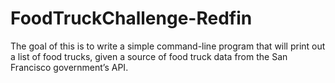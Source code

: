 # FoodTruckChallenge-Redfin
The goal of this is to write a simple command-line program that will print out a list of food trucks, given a source of food truck data from the San Francisco government’s API.
